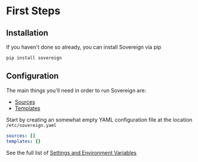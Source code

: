# First Steps

## Installation

If you haven't done so already, you can install Sovereign via pip

```
pip install sovereign
```

## Configuration

The main things you'll need in order to run Sovereign are:

* [Sources](/terminology/#sources)
* [Templates](/terminology/#templates)

Start by creating an somewhat empty YAML configuration file at the location `/etc/sovereign.yaml`

```yaml
sources: []
templates: {}
```

See the full list of [Settings and Environment Variables](/settings/)
